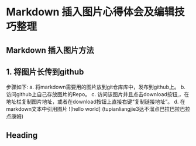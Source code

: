 # Markdown 插入图片心得体会及编辑技巧整理
## Markdown 插入图片方法

## **1. 将图片长传到github**
步骤如下:
a. 将markdown需要用的图片放到git仓库库中，发布到github上。
b. 访问github上自己存放图片的Repo。
c. 访问该图片并且点击download按钮,，在地址栏复制图片地址，或者在download按钮上直接右键“复制链接地址”。
d. 在markdown文本中引用图片 ![hello world] (tupianliangjie3达不溜点巴拉巴拉巴拉点康姆)

## Heading

<!--stackedit_data:
eyJoaXN0b3J5IjpbMTM4Njc1MzcxNSwtNTczMTk0NTAzXX0=
-->